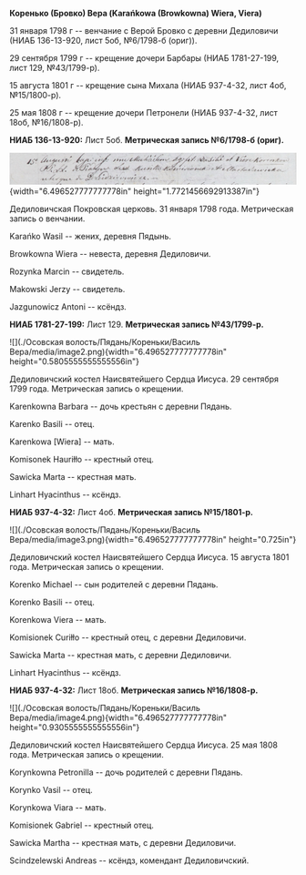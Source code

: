 **Коренько (Бровко) Вера (Karańkowa (Browkowna) Wiera, Viera)**

31 января 1798 г -- венчание с Верой Бровко с деревни Дедиловичи (НИАБ
136-13-920, лист 5об, №6/1798-б (ориг)).

29 сентября 1799 г -- крещение дочери Барбары (НИАБ 1781-27-199, лист
129, №43/1799-р).

15 августа 1801 г -- крещение сына Михала (НИАБ 937-4-32, лист 4об,
№15/1800-р).

25 мая 1808 г -- крещение дочери Петронели (НИАБ 937-4-32, лист 18об,
№16/1808-р).

**НИАБ 136-13-920:** Лист 5об. **Метрическая запись №6/1798-б (ориг).**

![](./media/b5da50317d963de7b0504b44421715964d54b98d.png){width="6.496527777777778in"
height="1.7721456692913387in"}

Дедиловичская Покровская церковь. 31 января 1798 года. Метрическая
запись о венчании.

Karańko Wasil -- жених, деревня Пядынь.

Browkowna Wiera -- невеста, деревня Дедиловичи.

Rozynka Marcin -- свидетель.

Makowski Jerzy -- свидетель.

Jazgunowicz Antoni -- ксёндз.

**НИАБ 1781-27-199:** Лист 129. **Метрическая запись №43/1799-р.**

![](./Осовская волость/Пядань/Кореньки/Василь Вера/media/image2.png){width="6.496527777777778in"
height="0.5805555555555556in"}

Дедиловичский костел Наисвятейшего Сердца Иисуса. 29 сентября 1799 года.
Метрическая запись о крещении.

Karenkowna Barbara -- дочь крестьян с деревни Пядань.

Karenko Basili -- отец.

Karenkowa \[Wiera\] -- мать.

Komisonek Hauriłło -- крестный отец.

Sawicka Marta -- крестная мать.

Linhart Hyacinthus -- ксёндз.

**НИАБ 937-4-32:** Лист 4об. **Метрическая запись №15/1801-р.**

![](./Осовская волость/Пядань/Кореньки/Василь Вера/media/image3.png){width="6.496527777777778in"
height="0.725in"}

Дедиловичский костел Наисвятейшего Сердца Иисуса. 15 августа 1801 года.
Метрическая запись о крещении.

Korenko Michael -- сын родителей с деревни Пядань.

Korenko Basili -- отец.

Korenkowa Viera -- мать.

Komisionek Curiłło -- крестный отец, с деревни Дедиловичи.

Sawicka Marta -- крестная мать, с деревни Дедиловичи.

Linhart Hyacinthus -- ксёндз.

**НИАБ 937-4-32:** Лист 18об. **Метрическая запись №16/1808-р.**

![](./Осовская волость/Пядань/Кореньки/Василь Вера/media/image4.png){width="6.496527777777778in"
height="0.9305555555555556in"}

Дедиловичский костел Наисвятейшего Сердца Иисуса. 25 мая 1808 года.
Метрическая запись о крещении.

Korynkowna Petronilla -- дочь родителей с деревни Пядань.

Korynko Vasil -- отец.

Korynkowa Viara -- мать.

Komisionek Gabriel -- крестный отец.

Sawicka Martha -- крестная мать, с деревни Дедиловичи.

Scindzelewski Andreas -- ксёндз, комендант Дедиловичский.
